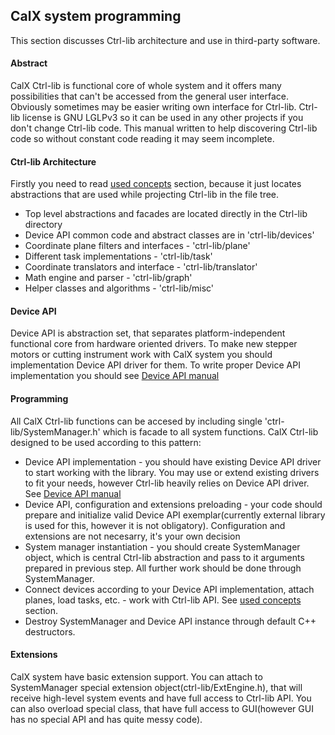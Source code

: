 ## CalX system programming
This section discusses Ctrl-lib architecture and use in third-party software.
#### Abstract
CalX Ctrl-lib is functional core of whole system and it offers many possibilities that can't be accessed from the general user interface. Obviously sometimes may be easier writing own interface for Ctrl-lib. Ctrl-lib license is GNU LGLPv3 so it can be used in any other projects if you don't change Ctrl-lib code. This manual written to help discovering Ctrl-lib code so without constant code reading it may seem incomplete.
#### Ctrl-lib Architecture
Firstly you need to read [used concepts](concepts.md) section, because it just locates abstractions that are used while projecting Ctrl-lib in the file tree.
* Top level abstractions and facades are located directly in the Ctrl-lib directory
* Device API common code and abstract classes are in 'ctrl-lib/devices'
* Coordinate plane filters and interfaces - 'ctrl-lib/plane'
* Different task implementations - 'ctrl-lib/task'
* Coordinate translators and interface - 'ctrl-lib/translator'
* Math engine and parser - 'ctrl-lib/graph'
* Helper classes and algorithms - 'ctrl-lib/misc'

#### Device API
Device API is abstraction set, that separates platform-independent functional core from hardware oriented drivers. To make new stepper motors or cutting instrument work with CalX system you should implementation Device API driver for them. To write proper Device API implementation you should see [Device API manual](devapi.md)

#### Programming
All CalX Ctrl-lib functions can be accesed by including single 'ctrl-lib/SystemManager.h' which is facade to all system functions.
CalX Ctrl-lib designed to be used according to this pattern:
* Device API implementation - you should have existing Device API driver to start working with the library. You may use or extend existing drivers to fit your needs, however Ctrl-lib heavily relies on Device API driver. See [Device API manual](devapi.md)
* Device API, configuration and extensions preloading - your code should prepare and initialize valid Device API exemplar(currently external library is used for this, however it is not obligatory). Configuration and extensions are not necesarry, it's your own decision
* System manager instantiation - you should create SystemManager object, which is central Ctrl-lib abstraction and pass to it arguments prepared in previous step. All further work should be done through SystemManager.
* Connect devices according to your Device API implementation, attach planes, load tasks, etc. - work with Ctrl-lib API. See [used concepts](concepts.md) section.
* Destroy SystemManager and Device API instance through default C++ destructors.

#### Extensions
CalX system have basic extension support. You can attach to SystemManager special extension object(ctrl-lib/ExtEngine.h), that will receive high-level system events and have full access to Ctrl-lib API. You can also overload special class, that have full access to GUI(however GUI has no special API and has quite messy code).
